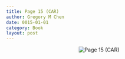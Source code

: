 ```yaml
---
title: Page 15 (CAR)
author: Gregory M Chen
date: 0015-01-01
category: Book
layout: post
---
```


<p style="text-align:center;"><img src="{{site.baseurl}}/assets/Graphics_v3.2/Page15_CAR.png" alt="Page 15 (CAR)" style="max-height: calc(100vh - 30px - 100px);"/></p>
